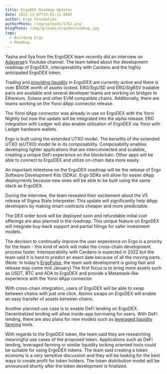 ```yaml
---
title: ErgoDEX Roadmap Updates
date: 2021-12-07T19:01:11.608Z
author: Ergo Foundation
authorPhoto: /img/uploads/1762.png
blogPhoto: /img/uploads/ergodexroadmap.jpg
tags:
  - Building Ergo
  - Roadmap
---
```

<!--StartFragment-->

Yasha and Ilya from the ErgoDEX team recently did an interview on [Adaverse](https://www.youtube.com/watch?v=sl-GSgyXDqU)’s Youtube channel. The team talked about the development roadmap of ErgoDEX, interoperability with Cardano and the highly anticipated ErgoDEX token.

Trading and [providing liquidity](https://finematics.com/liquidity-pools-explained/) in ErgoDEX are currently active and there is over $500K worth of assets locked. ERG/SigUSD and ERG/SigRSV tradable pairs are available and several developer teams are working on bridges to Ethereum, Solana and other EVM compatible chains. Additionally, there are teams working on the Yoroi dApp connector release. 

The Yoroi dApp connector was already in use on ErgoDEX with the Yoroi Nightly but now the update will be integrated into the alpha release. ERG integration with Ledger will also enable utilization of ErgoDEX via Yoroi with Ledger hardware wallets.

Ergo is built using the extended UTXO model. The benefits of the extended UTXO (eUTXO) model lie in its composability. Composability enables developing lighter applications that are interconnected and scalable, creating a unique DeFi experience on the blockchain. Other apps will be able to connect to ErgoDEX and utilize on-chain data more easily.

An important milestone on the ErgoDEX roadmap will be the release of Ergo Software Development Kits (SDKs). Ergo SDKs will allow for easier dApp deployments because new ones will be able to be built using the same stack as ErgoDEX. 

During the interview, the team revealed their excitement about the V5 release of Sigma State Interpreter. This update will significantly help dApp developers by making smart contracts cheaper and more predictable.

The DEX order book will be deployed soon and refundable initial coin offerings are also planned in the roadmap. This unique feature on ErgoDEX will integrate buy-back support and partial fillings for safer investment models. 

The decision to continually improve the user experience on Ergo is a priority for the team - this kind of work will make the cross-chain development process faster. Interoperability with Cardano is expected in 2022 but the team said it is hard to predict an exact date because of all the moving parts. (Note: In today's [ErgoPulse,](https://www.youtube.com/watch?v=H7pj_MepctM) the team said development is going fast and release may come mid January) The first focus is to bring more assets such as USDT, BTC and ADA to ErgoDEX and provide a Metamask-like experience with the Yoroi dApp connector. 

With cross-chain integration, users of ErgoDEX will be able to swap between chains with just one click. Atomic swaps on ErgoDEX will enable an easy transfer of assets between chains. 

Another planned use case is to enable DeFi lending on ErgoDEX. Decentralized lending will allow inside-app borrowing for users. With DeFi lending, there are also plans for new models such as [leveraged liquidity farming](https://thedefiant.io/leveraged-yield-farming/) tools.

With regards to the ErgoDEX token, the team said they are researching meaningful use cases of the proposed token. Applications such as DeFi lending, leveraged farming or similar liquidity locking oriented tools could be suitable for using ErgoDEX tokens. The team said creating a token economy is a very sensitive discussion and they will be looking for the best ways to create profit for token holders. The token distribution model will be announced shortly after the token development is finalized.

<!--EndFragment-->